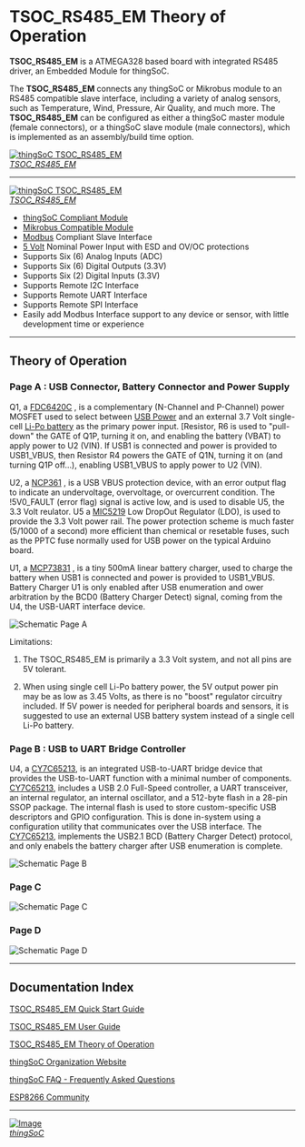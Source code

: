 # TSOC_RS485_EM Theory of Operation

**TSOC_RS485_EM** is a ATMEGA328 based board with integrated RS485 driver, an Embedded Module for thingSoC.


The **TSOC_RS485_EM** connects any thingSoC or Mikrobus module to an RS485 compatible slave interface,
including a variety of analog sensors, such as Temperature, Wind, Pressure, Air Quality, and much more.
The **TSOC_RS485_EM** can be configured as either a thingSoC master module (female connectors), or a thingSoC slave module (male connectors),
which is implemented as an assembly/build time option.

[![thingSoC TSOC_RS485_EM](http://patternagents.github.io/img/projects/TSOC_RS485_EM/TSOC_RS485_EM_top.png)  
*TSOC_RS485_EM*](https://github.com/PatternAgents/TSOC_RS485_EM/)

---------------------------------------

[![thingSoC TSOC_RS485_EM](http://thingsoc.github.io/img/projects/TSOC_RS485_EM/TSOC_RS485_EM_top.png)  
*TSOC_RS485_EM*](https://github.com/PatternAgents/TSOC_RS485_EM/)

* [thingSoC Compliant Module](http://www.thingsoc.com)
* [Mikrobus Compatible Module](http://www.mikroe.com/mikrobus/) 
* [Modbus](http://www.modbus.org/specs.php) Compliant Slave Interface
* [5 Volt](https://en.wikipedia.org/wiki/Modbus) Nominal Power Input with ESD and OV/OC protections
* Supports Six (6) Analog  Inputs  (ADC) 
* Supports Six (6) Digital Outputs (3.3V)
* Supports Six (2) Digital Inputs  (3.3V)
* Supports Remote I2C Interface
* Supports Remote UART Interface
* Supports Remote SPI Interface
* Easily add Modbus Interface support to any device or sensor, with little development time or experience

---------------------------------------

## Theory of Operation <a name="theory_index"/>



### Page A : USB Connector, Battery Connector and Power Supply<a name="PAGEA"/>

Q1, a [FDC6420C](https://www.fairchildsemi.com/datasheets/FD/FDC6420C.pdf) , is a complementary (N-Channel and P-Channel) power MOSFET 
used to select between [USB Power](https://en.wikipedia.org/wiki/USB#USB_Power_Delivery) and an external 3.7 Volt single-cell 
[Li-Po battery](https://en.wikipedia.org/wiki/Lithium_polymer_battery) as the primary power input. 
[Resistor, R6 is used to "pull-down" the GATE of Q1P, turning it on, and enabling the battery (VBAT) to apply power to U2 (VIN).
If USB1 is connected and power is provided to USB1_VBUS, then Resistor R4 powers the GATE of Q1N, turning it on (and turning Q1P off...),
enabling USB1_VBUS to apply power to U2 (VIN).

U2, a [NCP361](http://www.onsemi.com/pub_link/Collateral/NCP361-D.PDF) , is a USB VBUS protection device, with an error output flag to indicate
an undervoltage, overvoltage, or overcurrent condition. The !5V0_FAULT (error flag) signal is active low, 
and is used to disable U5, the 3.3 Volt reulator. U5 a [MIC5219](http://www.micrel.com/_PDF/mic5219.pdf) Low DropOut Regulator (LDO),
is used to provide the 3.3 Volt power rail. The power protection scheme is much faster (5/1000 of a second) more efficient than chemical
or resetable fuses, such as the PPTC fuse normally used for USB power on the typical Arduino board.

U1, a [MCP73831](http://www.microchip.com/wwwproducts/en/en024903) , is a tiny 500mA linear battery charger, used to charge the battery when
USB1 is connected and power is provided to USB1_VBUS. Battery Charger U1 is only enabled after USB enumeration and ower arbitration by the 
BCD0 (Battery Charger Detect) signal, coming from the U4, the USB-UART interface device.

![Schematic Page A](https://raw.githubusercontent.com/PatternAgents/TSOC_RS485_EM/master/TSOC_RS485_EM/docs/images/sch_page_1.png "Schematic Page A")

Limitations: 

1) The TSOC_RS485_EM is primarily a 3.3 Volt system, and not all pins are 5V tolerant. 

2) When using single cell Li-Po battery power, the 5V output power pin may be as low as 3.45 Volts,
   as there is no "boost" regulator circuitry included. If 5V power is needed for peripheral
   boards and sensors, it is suggested to use an external USB battery system instead of a single cell Li-Po battery.
   
   
### Page B : USB to UART Bridge Controller <a name="PAGEB"/>

U4, a [CY7C65213](http://www.cypress.com/file/139881/download), 
is an integrated USB-to-UART bridge device that provides the USB-to-UART
function with a minimal number of components.
[CY7C65213](http://www.cypress.com/file/139881/download), includes a USB 2.0 Full-Speed
controller, a UART transceiver, an internal regulator, an internal
oscillator, and a 512-byte flash in a 28-pin SSOP package.
The internal flash is used to store custom-specific USB
descriptors and GPIO configuration. This is done in-system
using a configuration utility that communicates over the USB
interface. The [CY7C65213](http://www.cypress.com/file/139881/download),
implements the USB2.1 BCD (Battery Charger Detect) protocol,
and only enabels the battery charger after USB enumeration is complete.

![Schematic Page B](https://raw.githubusercontent.com/PatternAgents/TSOC_RS485_EM/master/TSOC_RS485_EM/docs/images/sch_page_2.png "Schematic Page B")

### Page C <a name="PAGEC"/>

![Schematic Page C](https://raw.githubusercontent.com/PatternAgents/TSOC_RS485_EM/master/TSOC_RS485_EM/docs/images/sch_page_3.png "Schematic Page C")

### Page D <a name="PAGED"/>

![Schematic Page D](https://raw.githubusercontent.com/PatternAgents/TSOC_RS485_EM/master/TSOC_RS485_EM/docs/images/sch_page_4.png "Schematic Page D")

---------------------------------------

## Documentation Index <a name="documentation_index"/>

[TSOC_RS485_EM Quick Start Guide](https://github.com/PatternAgents/TSOC_RS485_EM/blob/master/TSOC_RS485_EM/docs/QuickStart.md)

[TSOC_RS485_EM User Guide](https://github.com/PatternAgents/TSOC_RS485_EM/blob/master/TSOC_RS485_EM/docs/UserGuide.md)

[TSOC_RS485_EM Theory of Operation](https://github.com/PatternAgents/TSOC_RS485_EM/blob/master/TSOC_RS485_EM/docs/TheoryOfOperation.md)

[thingSoC Organization Website](http://thingSoC.github.io)

[thingSoC FAQ - Frequently Asked Questions](http://thingsoc.github.io/support/faq.html)

[ESP8266 Community](https://github.com/esp8266/Arduino)

---------------------------------------

[![Image](http://thingsoc.github.io/img/projects/thingSoC/thingSoC_thumb.png?raw=true)  
*thingSoC*](http://thingsoc.github.io) 
 
